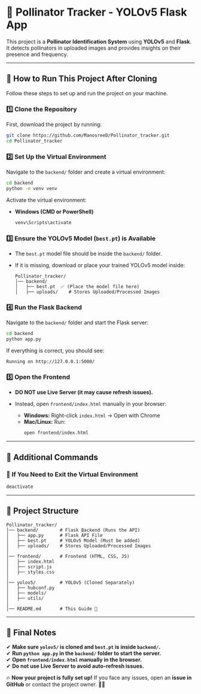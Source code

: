 # 🐝 Pollinator Tracker - YOLOv5 Flask App

This project is a **Pollinator Identification System** using **YOLOv5** and **Flask**.  
It detects pollinators in uploaded images and provides insights on their presence and frequency.

---

## 🚀 How to Run This Project After Cloning

Follow these steps to set up and run the project on your machine.

### 1️⃣ Clone the Repository

First, download the project by running:

```sh
git clone https://github.com/ManosreeD/Pollinator_tracker.git
cd Pollinator_tracker
```

### 2️⃣ Set Up the Virtual Environment

Navigate to the `backend/` folder and create a virtual environment:

```sh
cd backend
python -m venv venv
```

Activate the virtual environment:
- **Windows (CMD or PowerShell)**

    ```sh
    venv\Scripts\activate
    ```

### 3️⃣ Ensure the YOLOv5 Model (`best.pt`) is Available

- The `best.pt` model file should be inside the `backend/` folder.
- If it is missing, download or place your trained YOLOv5 model inside:

    ```
    Pollinator_tracker/
    │── backend/
    │   ├── best.pt  ✅ (Place the model file here)
    │   ├── uploads/    # Stores Uploaded/Processed Images
    ```

### 4️⃣ Run the Flask Backend

Navigate to the `backend/` folder and start the Flask server:

```sh
cd backend
python app.py
```

If everything is correct, you should see:

```
Running on http://127.0.0.1:5000/
```

### 5️⃣ Open the Frontend

- **DO NOT use Live Server (it may cause refresh issues).**

- Instead, open `frontend/index.html` manually in your browser:
    - **Windows:** Right-click `index.html` → Open with Chrome  
    - **Mac/Linux:** Run:
        ```sh
        open frontend/index.html
        ```

---

## 📌 Additional Commands

### 🐍 If You Need to Exit the Virtual Environment

```sh
deactivate
```

---

## 🚀 Project Structure

```
Pollinator_tracker/
│── backend/        # Flask Backend (Runs the API)
│   ├── app.py      # Flask API File
│   ├── best.pt     # YOLOv5 Model (Must be added)
│   ├── uploads/    # Stores Uploaded/Processed Images
│
│── frontend/       # Frontend (HTML, CSS, JS)
│   ├── index.html
│   ├── script.js
│   ├── styles.css
│
│── yolov5/         # YOLOv5 (Cloned Separately)
│   ├── hubconf.py  
│   ├── models/
│   ├── utils/
│
│── README.md       # This Guide 🚀
```

---

## 🎯 Final Notes

✔ **Make sure `yolov5/` is cloned and `best.pt` is inside `backend/`.**  
✔ **Run `python app.py` in the `backend/` folder to start the server.**  
✔ **Open `frontend/index.html` manually in the browser.**  
✔ **Do not use Live Server to avoid auto-refresh issues.**  

🔥 **Now your project is fully set up!** If you face any issues, open an **issue in GitHub** or contact the project owner. 🚀😊